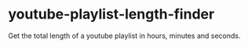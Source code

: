 # youtube-playlist-length-finder
Get the total length of a youtube playlist in hours, minutes and seconds.
